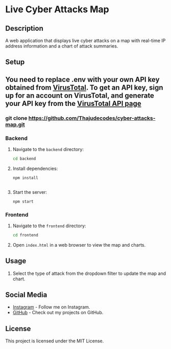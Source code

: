 # Live Cyber Attacks Map

## Description
A web application that displays live cyber attacks on a map with real-time IP address information and a chart of attack summaries.

## Setup

## You need to replace .env with your own API key obtained from [VirusTotal](https://www.virustotal.com/gui/home/upload). To get an API key, sign up for an account on VirusTotal, and generate your API key from the [VirusTotal API page](https://developers.virustotal.com/reference/getting-started)

   
  ###  git clone https://github.com/Thajudecodes/cyber-attacks-map.git
  

### Backend

1. Navigate to the `backend` directory:
    ```bash
    cd backend
    ```
2. Install dependencies:
    ```bash
    npm install
    ```

    ```
4. Start the server:
    ```bash
    npm start
    ```

### Frontend

1. Navigate to the `frontend` directory:
    ```bash
    cd frontend
    ```
2. Open `index.html` in a web browser to view the map and charts.

## Usage
1. Select the type of attack from the dropdown filter to update the map and chart.

## Social Media

- [Instagram](https://www.instagram.com/_.thaju____) - Follow me on Instagram.
- [GitHub](https://github.com/thajudecodes) - Check out my projects on GitHub.

## License
This project is licensed under the MIT License.
